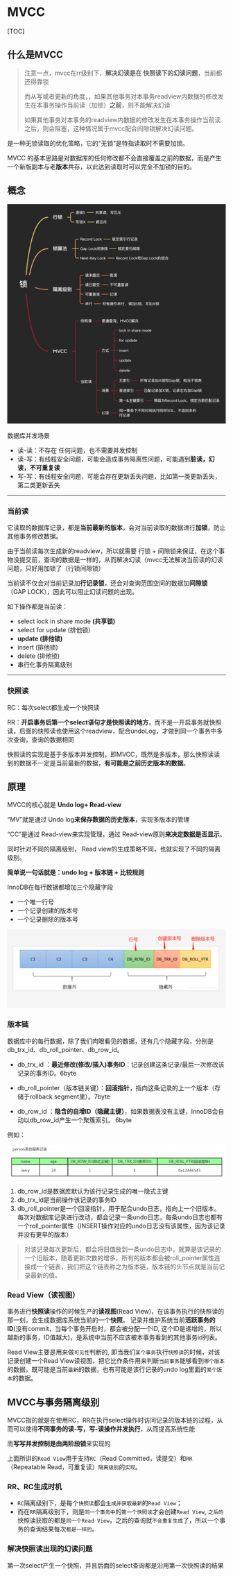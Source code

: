 # MVCC

[TOC]

## 什么是MVCC

> 注意一点，mvcc在rr级别下，**解决幻读是在  快照读下的幻读问题**，当前都还得靠锁
>
> 而从写或者更新的角度，，如果其他事务对本事务readview内数据的修改发生在本事务操作当前读（加锁）**之前**，则不能解决幻读
>
> 如果其他事务对本事务的readview内数据的修改发生在本事务操作当前读之后，则会阻塞，这种情况属于mvcc配合间隙锁解决幻读问题。

是一种无锁读取的优化策略，它的“无锁”是特指读取时不需要加锁。

MVCC 的基本思路是对数据库的任何修改都不会直接覆盖之前的数据，而是产生一个新版副本与老**版本**共存，以此达到读取时可以完全不加锁的目的。



## 概念

<img src="images/751866bd8b5f48f2a09c3a4ec34bc1eb.jpeg" style="zoom: 67%;" />

数据库并发场景

- 读-读：不存在 任何问题，也不需要并发控制
- 读-写：有线程安全问题，可能会造成事务隔离性问题，可能遇到**脏读，幻读，不可重复读**
- 写-写：有线程安全问题，可能会存在更新丢失问题，比如第一类更新丢失，第二类更新丢失

---

### 当前读 

它读取的数据库记录，都是**当前最新的版本**，会对当前读取的数据进行**加锁**，防止其他事务修改数据。

由于当前读每次生成新的readview，所以就需要  行锁 + 间隙锁来保证，在这个事物没提交前，查询的数据是一样的，从而解决幻读（mvcc无法解决当前读的幻读问题，只好用加锁了（行锁间隙锁）

当前读不仅会对当前记录加**行记录锁**，还会对查询范围空间的数据加**间隙锁**（GAP LOCK），因此可以阻止幻读问题的出现。

 如下操作都是当前读：

- select lock in share mode **(共享锁)**
- select for update (排他锁)
- **update (排他锁)**
- insert (排他锁)
- delete (排他锁)
- 串行化事务隔离级别



---



### 快照读

RC：每次select都生成一个快照读

RR：**开启事务后第一个select语句才是快照读的地方**，而不是一开启事务就快照读，后面的快照读也使用这个readview，配合undoLog，才做到同一个事务中多次查询，查询的数据相同

快照读的实现是基于多版本并发控制，即MVCC，既然是多版本，那么快照读读到的数据不一定是当前最新的数据，**有可能是之前历史版本的数据**。





## 原理

MVCC的核心就是 **Undo log+ Read-view**

“MV”就是通过 Undo log**来保存数据的历史版本**，实现多版本的管理

“CC”是通过 Read-view来实现管理，通过 Read-view原则**来决定数据是否显示**。

同时针对不同的隔离级别， Read view的生成策略不同，也就实现了不同的隔离级别。

**简单说一句话就是：undo log + 版本链 + 比较规则**



InnoDB在每行数据都增加三个隐藏字段

- 一个唯一行号
- 一个记录创建的版本号
- 一个记录删除的版本号

![image](images/mvcc-line.png)



### 版本链 

数据库中的每行数据，除了我们肉眼看见的数据，还有几个隐藏字段，分别是db_trx_id、db_roll_pointer、db_row_id。



- db_trx_id ：**最近修改(修改/插入)事务ID**：记录创建这条记录/最后一次修改该记录的事务ID。6byte



- db_roll_pointer（版本链关键）：**回滚指针**，指向这条记录的上一个版本（存储于rollback segment里）。7byte



- db_row_id ：**隐含的自增ID（隐藏主键）**，如果数据表没有主键，InnoDB会自动以db_row_id产生一个聚簇索引。 6byte



例如：

![image](images/versionChain.png)

1. db_row_id是数据库默认为该行记录生成的唯一隐式主键
2. db_trx_id是当前操作该记录的事务ID
3. db_roll_pointer是一个回滚指针，用于配合undo日志，指向上一个旧版本。 每次对数据库记录进行改动，都会记录一条undo日志，每条undo日志也都有一个roll_pointer属性（INSERT操作对应的undo日志没有该属性，因为该记录并没有更早的版本）

> 对该记录每次更新后，都会将旧值放到一条undo日志中，就算是该记录的一个旧版本，随着更新次数的增多，所有的版本都会被roll_pointer属性连接成一个链表，我们把这个链表称之为版本链，版本链的头节点就是当前记录最新的值。





### Read View（读视图）

事务进行**快照读**操作的时候生产的**读视图**(Read View)，在该事务执行的快照读的那一刻，会生成数据库系统当前的一个**快照**。
记录并维护系统当前**活跃事务的ID**(没有commit，当每个事务开启时，都会被分配一个ID, 这个ID是递增的，所以越新的事务，ID值越大)，是系统中当前不应该被本事务看到的其他事务id列表。

Read View主要是用来做`可见性`判断的, 即当我们`某个事务`执行`快照读`的时候，对该记录创建一个Read View读视图，把它比作条件用来判断`当前事务`能够看到`哪个版本`的数据，既可能是当前`最新`的数据，也有可能是该行记录的undo log里面的`某个版本`的数据。





## MVCC与事务隔离级别

MVCC指的就是在使用RC，RR在执行select操作时访问记录的版本链的过程，从而可以使得**不同事务的读-写，写-读操作并发执行**，从而提高系统性能

而**写写并发控制是由两阶段锁**来实现的

上面所讲的`Read View`用于支持`RC`（Read Committed，读提交）和`RR`（Repeatable Read，可重复读）`隔离级别`的`实现`。



### RR、RC生成时机

- `RC`隔离级别下，是每个`快照读`都会`生成并获取最新`的`Read View`；
- 而在`RR`隔离级别下，则是`同一个事务中`的`第一个快照读`才会创建`Read View`, `之后的`快照读获取的都是`同一个Read View`，之后的查询就`不会重复生成`了，所以一个事务的查询结果每次`都是一样的`。



### 解决快照读出现的幻读问题

第一次select产生一个快照，并且后面的select查询都是沿用第一次快照读的结果
